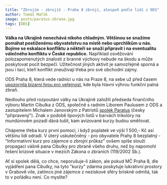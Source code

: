 ```yaml
---
title: "Zbrojím - zbrojíš - Praha 8 zbrojí, alespoň podle lidí z ODS"
author: Tomáš Mařík
image: posts/paratus-zbrane.jpg
tags: [ODS]
---
```


**Válka na Ukrajině nenechává nikoho chladným. Většinou se snažíme pomáhat postiženému obyvatelstvu na místě nebo uprchlíkům u nás. Bojíme se eskalace konfliktu a někteří se snaží připravit i na eventualitu válečného konfliktu v České republice.** Například osvěžování polozapomenutých znalostí z branné výchovy nebude na škodu a může poskytovat pocit bezpečí. Užitečnost jiných aktivit je samozřejmě sporná a jsou i tací, kteří konflikt zneužívají třeba pro své obchodní zájmy.

ODS Praha 8, která vede radnici u nás na Praze 8, na sebe už před časem [upozornila bizarní hrou pro veřejnost](https://praha8.pirati.cz/aktuality/starosta-gros-a-ods-vyhlasili-bizarni-soutez-o-bodne-noze-a-pistole.html), kde byla hlavní výhrou funkční palná zbraň. 

Nedlouho před rozpoutání války na Ukrajině založili předseda finančního výboru Martin Cibulka z ODS, společně s radním Liborem Paulusem z ODS a zastupitelem Michalem Janovským z Patriotů [spolek Paratus](https://www.paratus.pro) (česky "připravený"). Znak v podobě lipových listů v barvách trikolóry na mundúrovém pozadí dává tušit, kam avizované kurzy budou směřovat.

Chápeme třeba kurz první pomoci, i když poplatek ve výši 1 500,- Kč asi většinu lidí odradí. V úterý uskutečněný - pro obyvatele  Prahy 8 bezplatný - "Informativní kurz pro zájemce o zbrojní průkaz" ovšem spíše slouží propagaci vášně pana Cibulky pro zbraně všeho druhu, než by napomohl řešení krizové situace v mezích Zákona o zbraních (119/2002 Sb.). 

Ať si spolek dělá, co chce, neporušuje-li zákon, ale pokud MČ Praha 8, dle vyjádření pana Cibulky, na tyto "kurzy" zdarma poskytuje lukrativní prostory v Grabově vile, zatímco jiné zájemce z neziskové sféry briskně odmítá, tak to v pořádku není. Co myslíte? 
